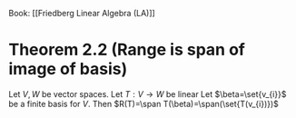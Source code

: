 Book: [[Friedberg Linear Algebra (LA)]]
# Theorem 2.2 (Range is span of image of basis)
Let $V,W$ be vector spaces.
Let $T:V\to W$ be linear
Let $\beta=\set{v_{i}}$ be a finite basis for $V$.
Then $R(T)=\span T(\beta)=\span(\set{T(v_{i})})$